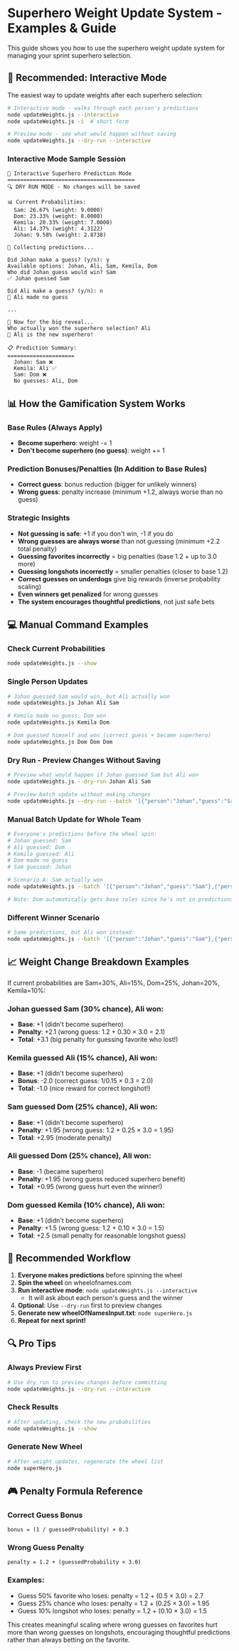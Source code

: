 # Superhero Weight Update System - Examples & Guide

This guide shows you how to use the superhero weight update system for managing your sprint superhero selection.

## 🎯 Recommended: Interactive Mode

The easiest way to update weights after each superhero selection:

```bash
# Interactive mode - walks through each person's predictions
node updateWeights.js --interactive
node updateWeights.js -i  # short form

# Preview mode - see what would happen without saving
node updateWeights.js --dry-run --interactive
```

### Interactive Mode Sample Session

```
🎯 Interactive Superhero Prediction Mode
========================================
🔍 DRY RUN MODE - No changes will be saved

📊 Current Probabilities:
  Sam: 26.67% (weight: 9.0000)
  Dom: 23.33% (weight: 8.0000)
  Kemila: 20.33% (weight: 7.0000)
  Ali: 14.37% (weight: 4.3122)
  Johan: 9.58% (weight: 2.8738)

📝 Collecting predictions...

Did Johan make a guess? (y/n): y
Available options: Johan, Ali, Sam, Kemila, Dom
Who did Johan guess would win? Sam
✅ Johan guessed Sam

Did Ali make a guess? (y/n): n
📝 Ali made no guess

...

🎰 Now for the big reveal...
Who actually won the superhero selection? Ali
🎉 Ali is the new superhero!

📋 Prediction Summary:
=====================
  Johan: Sam ❌
  Kemila: Ali ✅
  Sam: Dom ❌
  No guesses: Ali, Dom
```

## 📊 How the Gamification System Works

### Base Rules (Always Apply)
- **Become superhero**: weight -= 1
- **Don't become superhero (no guess)**: weight += 1

### Prediction Bonuses/Penalties (In Addition to Base Rules)
- **Correct guess**: bonus reduction (bigger for unlikely winners)
- **Wrong guess**: penalty increase (minimum +1.2, always worse than no guess)

### Strategic Insights
- **Not guessing is safe**: +1 if you don't win, -1 if you do
- **Wrong guesses are always worse** than not guessing (minimum +2.2 total penalty)
- **Guessing favorites incorrectly** = big penalties (base 1.2 + up to 3.0 more)
- **Guessing longshots incorrectly** = smaller penalties (closer to base 1.2)
- **Correct guesses on underdogs** give big rewards (inverse probability scaling)
- **Even winners get penalized** for wrong guesses
- **The system encourages thoughtful predictions**, not just safe bets

## 💻 Manual Command Examples

### Check Current Probabilities
```bash
node updateWeights.js --show
```

### Single Person Updates
```bash
# Johan guessed Sam would win, but Ali actually won
node updateWeights.js Johan Ali Sam

# Kemila made no guess, Dom won
node updateWeights.js Kemila Dom

# Dom guessed himself and won (correct guess + became superhero)
node updateWeights.js Dom Dom Dom
```

### Dry Run - Preview Changes Without Saving
```bash
# Preview what would happen if Johan guessed Sam but Ali won
node updateWeights.js --dry-run Johan Ali Sam

# Preview batch update without making changes
node updateWeights.js --dry-run --batch '[{"person":"Johan","guess":"Sam"}]' Ali
```

### Manual Batch Update for Whole Team
```bash
# Everyone's predictions before the wheel spin:
# Johan guessed: Sam
# Ali guessed: Dom  
# Kemila guessed: Ali
# Dom made no guess
# Sam guessed: Johan

# Scenario A: Sam actually won
node updateWeights.js --batch '[{"person":"Johan","guess":"Sam"},{"person":"Ali","guess":"Dom"},{"person":"Kemila","guess":"Ali"},{"person":"Sam","guess":"Johan"}]' Sam

# Note: Dom automatically gets base rules since he's not in predictions list
```

### Different Winner Scenario
```bash
# Same predictions, but Ali won instead:
node updateWeights.js --batch '[{"person":"Johan","guess":"Sam"},{"person":"Ali","guess":"Dom"},{"person":"Kemila","guess":"Ali"},{"person":"Sam","guess":"Johan"}]' Ali
```

## 📈 Weight Change Breakdown Examples

If current probabilities are Sam=30%, Ali=15%, Dom=25%, Johan=20%, Kemila=10%:

### Johan guessed Sam (30% chance), Ali won:
- **Base**: +1 (didn't become superhero)
- **Penalty**: +2.1 (wrong guess: 1.2 + 0.30 × 3.0 = 2.1)
- **Total**: +3.1 (big penalty for guessing favorite who lost!)

### Kemila guessed Ali (15% chance), Ali won:
- **Base**: +1 (didn't become superhero)
- **Bonus**: -2.0 (correct guess: 1/0.15 × 0.3 = 2.0)
- **Total**: -1.0 (nice reward for correct longshot!)

### Sam guessed Dom (25% chance), Ali won:
- **Base**: +1 (didn't become superhero)
- **Penalty**: +1.95 (wrong guess: 1.2 + 0.25 × 3.0 = 1.95)
- **Total**: +2.95 (moderate penalty)

### Ali guessed Dom (25% chance), Ali won:
- **Base**: -1 (became superhero)
- **Penalty**: +1.95 (wrong guess reduced superhero benefit)
- **Total**: +0.95 (wrong guess hurt even the winner!)

### Dom guessed Kemila (10% chance), Ali won:
- **Base**: +1 (didn't become superhero)
- **Penalty**: +1.5 (wrong guess: 1.2 + 0.10 × 3.0 = 1.5)
- **Total**: +2.5 (small penalty for reasonable longshot guess)

## 🎯 Recommended Workflow

1. **Everyone makes predictions** before spinning the wheel
2. **Spin the wheel** on wheelofnames.com
3. **Run interactive mode**: `node updateWeights.js --interactive`
   - It will ask about each person's guess and the winner
4. **Optional**: Use `--dry-run` first to preview changes
5. **Generate new wheelOfNamesInput.txt**: `node superHero.js`
6. **Repeat for next sprint!**

## 🔍 Pro Tips

### Always Preview First
```bash
# Use dry run to preview changes before committing
node updateWeights.js --dry-run --interactive
```

### Check Results
```bash
# After updating, check the new probabilities
node updateWeights.js --show
```

### Generate New Wheel
```bash
# After weight updates, regenerate the wheel list
node superHero.js
```

## 🎮 Penalty Formula Reference

### Correct Guess Bonus
```
bonus = (1 / guessedProbability) × 0.3
```

### Wrong Guess Penalty  
```
penalty = 1.2 + (guessedProbability × 3.0)
```

### Examples:
- Guess 50% favorite who loses: penalty = 1.2 + (0.5 × 3.0) = 2.7
- Guess 25% chance who loses: penalty = 1.2 + (0.25 × 3.0) = 1.95  
- Guess 10% longshot who loses: penalty = 1.2 + (0.10 × 3.0) = 1.5

This creates meaningful scaling where wrong guesses on favorites hurt more than wrong guesses on longshots, encouraging thoughtful predictions rather than always betting on the favorite.